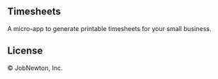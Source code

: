 ## Timesheets

A micro-app to generate printable timesheets for your small business.

## License

&copy; JobNewton, Inc.
